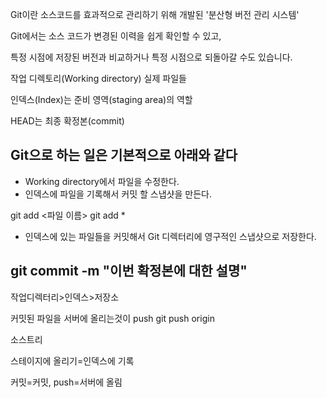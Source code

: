 Git이란 소스코드를 효과적으로 관리하기 위해 개발된 '분산형 버전 관리 시스템'

Git에서는 소스 코드가 변경된 이력을 쉽게 확인할 수 있고, 

특정 시점에 저장된 버전과 비교하거나 특정 시점으로 되돌아갈 수도 있습니다.

작업 디렉토리(Working directory) 실제 파일들

인덱스(Index)는 준비 영역(staging area)의 역할

HEAD는 최종 확정본(commit)

Git으로 하는 일은 기본적으로 아래와 같다
--------------------
- Working directory에서 파일을 수정한다.
- 인덱스에 파일을 기록해서 커밋 할 스냅샷을 만든다.

git add <파일 이름>
git add *

- 인덱스에 있는 파일들을 커밋해서 Git 디렉터리에 영구적인 스냅샷으로 저장한다.

git commit -m "이번 확정본에 대한 설명"
---------------------
작업디렉터리>인덱스>저장소

커밋된 파일을 서버에 올리는것이 push
git push origin <master>

소스트리

스테이지에 올리기=인덱스에 기록

커밋=커밋, push=서버에 올림
